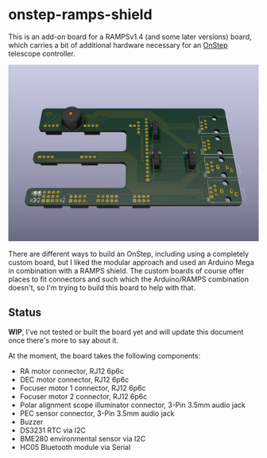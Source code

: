 # onstep-ramps-shield

This is an add-on board for a RAMPSv1.4 (and some later versions) board, which
carries a bit of additional hardware necessary for an
[OnStep](https://github.com/hjd1964/OnStep)
telescope controller.

![screenshot](onstep-ramps-shield.webp)

There are different ways to build an OnStep, including using a completely custom
board, but I liked the modular approach and used an Arduino Mega in combination
with a RAMPS shield. The custom boards of course offer places to fit connectors
and such which the Arduino/RAMPS combination doesn't, so I'm trying to build
this board to help with that.

## Status

**WIP**, I've not tested or built the board yet and will update this document once
there's more to say about it.

At the moment, the board takes the following components:
- RA motor connector, RJ12 6p6c
- DEC motor connector, RJ12 6p6c
- Focuser motor 1 connector, RJ12 6p6c
- Focuser motor 2 connector, RJ12 6p6c
- Polar alignment scope illuminator connector, 3-Pin 3.5mm audio jack
- PEC sensor connector, 3-Pin 3.5mm audio jack
- Buzzer
- DS3231 RTC via I2C
- BME280 environmental sensor via I2C
- HC05 Bluetooth module via Serial

